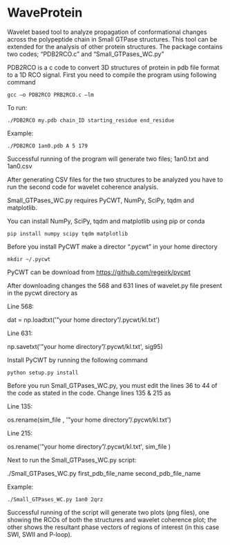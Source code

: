 # WaveProtein
Wavelet based tool to analyze propagation of conformational changes across the polypeptide chain in Small GTPase structures. This tool can be extended for the analysis of other protein structures.
The package contains two codes; “PDB2RCO.c” and “Small_GTPases_WC.py”

PDB2RCO is a c code to convert 3D structures of protein in pdb file format to a 1D RCO signal. First you need to compile the program using following command
```
gcc –o PDB2RCO PRB2RCO.c –lm
```
To run:
```
./PDB2RCO my.pdb chain_ID starting_residue end_residue
```
Example:
```
./PDB2RCO 1an0.pdb A 5 179
```

Successful running of the program will generate two files; 1an0.txt and 1an0.csv

After generating CSV files for the two structures to be analyzed you have to run the second code for wavelet coherence analysis.

Small_GTPases_WC.py requires PyCWT, NumPy, SciPy, tqdm and matplotlib.

You can install NumPy, SciPy, tqdm and matplotlib using pip or conda
```
pip install numpy scipy tqdm matplotlib
```
Before you install PyCWT make a director “.pycwt” in your home directory
```
mkdir ~/.pycwt
 ```
PyCWT can be download from https://github.com/regeirk/pycwt

After downloading changes the 568 and 631 lines of wavelet.py file present in the pycwt directory as 

Line 568:

dat = np.loadtxt('”your home directory”/.pycwt/kl.txt')

Line 631:

np.savetxt('”your home directory”/.pycwt/kl.txt', sig95)

Install PyCWT by running the following command 
```
python setup.py install
```
Before you run Small_GTPases_WC.py, you must edit the lines 36 to 44 of the code as stated in the code. Change lines 135 & 215 as

Line 135:

os.rename(sim_file , '”your home directory”/.pycwt/kl.txt')

Line 215:

os.rename('”your home directory”/.pycwt/kl.txt', sim_file )

Next to run the Small_GTPases_WC.py script:

./Small_GTPases_WC.py first_pdb_file_name second_pdb_file_name

Example:
```
./Small_GTPases_WC.py 1an0 2qrz
```
Successful running of the script will generate two plots (png files), one showing the RCOs of both the structures and wavelet coherence plot; the other shows the resultant phase vectors of regions of interest (in this case SWI, SWII and P-loop). 




